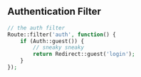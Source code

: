 Authentication Filter
--------------------
```php
// the auth filter
Route::filter('auth', function() {
    if (Auth::guest()) {
        // sneaky sneaky
        return Redirect::guest('login');
    }
});
```
